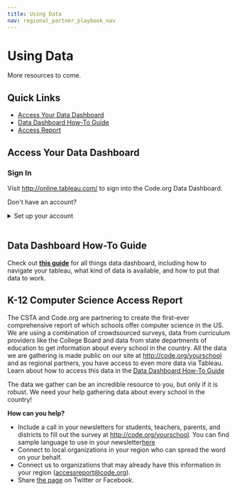 ```yaml
---
title: Using Data
nav: regional_partner_playbook_nav
---
```

<meta name="robots" content="noindex">

# Using Data

More resources to come. 

## Quick Links
- [Access Your Data Dashboard](#tableau)
- [Data Dashboard How-To Guide](#guide)
- [Access Report](#access)


<a name="tableau"></a>
## Access Your Data Dashboard


### Sign In
Visit <a href="http://online.tableau.com/" target=_blank>http://online.tableau.com/</a> to sign into the Code.org Data Dashboard. 

Don't have an account?
<details>
  <summary>Set up your account</summary>
  <p> 

1. Each Regional Partner organization is provided with one partner account. 
	* If multiple people in your organization need to access the data, we encourage you to set up your account with a password that can be shared within your organization. 
2. Email your Regional Manager if you have not been set up with an account. 
	* Once your account has been set up, you will receive an email from Tableau with instructions on how to access your Tableau account, including setting up your password. 
	* The email will say “You’ve been invited to Tableau Online”
	* There will be an orange button prompting you to sign up for the first time and set up your password. 
</p>
</details>

<br/>

<a name="guide"></a>
## Data Dashboard How-To Guide
Check out **<a href="https://docs.google.com/document/d/14KgWKsfRuzC740lDZLlgjTpW4qZ-Wnt0U-v1xpNHjss/edit?ts=5a737737#" target=_blank>this guide</a>** for all things data dashboard, including how to navigate your tableau, what kind of data is available, and how to put that data to work.


<a name="access"></a>
## K-12 Computer Science Access Report
The CSTA and Code.org are partnering to create the first-ever comprehensive report of which schools offer computer science in the US. We are using a combination of crowdsourced surveys, data from curriculum providers like the College Board and data from state departments of education to get information about every school in the country. All the data we are gathering is made public on our site at <a href="http://code.org/yourschool" target=_blank>http://code.org/yourschool</a> and as regional partners, you have access to even more data via Tableau. Learn about how to access this data in the [Data Dashboard How-To Guide](https://docs.google.com/document/d/14KgWKsfRuzC740lDZLlgjTpW4qZ-Wnt0U-v1xpNHjss/edit?ts=5a737737#)

The data we gather can be an incredible resource to you, but only if it is robust. We need your help gathering data about every school in the country!

**How can you help?**

* Include a call in your newsletters for students, teachers, parents, and districts to fill out the survey at <a href="http://code.org/yourschool" target=_blank>http://code.org/yourschool</a>. You can find sample language to use in your newsletter[here](https://code.org/educate/regional-partner/playbook/data)
* Connect to local organizations in your region who can spread the word on your behalf.
* Connect us to organizations that may already have this information in your region (accessreport@code.org).
* Share <a href="http://code.org/yourschool" target=_blank>the page</a> on Twitter or Facebook.

